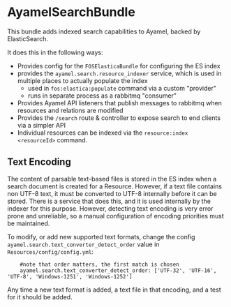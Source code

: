 # AyamelSearchBundle #

This bundle adds indexed search capabilities to Ayamel, backed by ElasticSearch.

It does this in the following ways:

* Provides config for the `FOSElasticaBundle` for configuring the ES index
* provides the `ayamel.search.resource_indexer` service, which is used in multiple places to actually populate the index
  * used in `fos:elastica:populate` command via a custom "provider"
  * runs in separate process as a rabbitmq "consumer"
* Provides Ayamel API listeners that publish messages to rabbitmq when resources and relations are modified
* Provides the `/search` route & controller to expose search to end clients via a simpler API
* Individual resources can be indexed via the `resource:index <resourceId>` command.

## Text Encoding ##

The content of parsable text-based files is stored in the ES index when a search document is created for a Resource.  However, if a 
text file contains non UTF-8 text, it must be converted to UTF-8 internally before it can be stored.  There is a service that does
this, and it is used internally by the indexer for this purpose.  However, detecting text encoding is very error prone and unreliable, so
a manual configuration of encoding priorities must be maintained.

To modify, or add new supported text formats, change the config `ayamel.search.text_converter_detect_order` value in `Resources/config/config.yml`: 

```
    #note that order matters, the first match is chosen
    ayamel.search.text_converter_detect_order: ['UTF-32', 'UTF-16', 'UTF-8', 'Windows-1251', 'Windows-1252']
```

Any time a new text format is added, a text file in that encoding, and a test for it should be added.